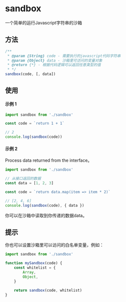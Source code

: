 # sandbox

一个简单的运行Javascript字符串的沙箱

## 方法

```javascript
/**
 * @param {String} code - 需要执行的javascript代码字符串
 * @param {Object} data - 沙箱里可访问的变量对象
 * @return {*} - 根据代码逻辑可以返回任意类型的值
 * */
sandbox(code, [, data])
```

## 使用

#### 示例 1

```javascript
import sandbox from './sandbox'

const code = `return 1 + 1`

// 2
console.log(sandbox(code))
```

#### 示例 2

Process data returned from the interface。

```javascript
import sandbox from './sandbox'

// 从接口返回的数据
const data = [1, 2, 3]

const code = `return data.map(item => item * 2)`

// [2, 4, 6]
console.log(sandbox(code), { data })
```

你可以在沙箱中读取到你传递的数据data。

## 提示
你也可以设置沙箱里可以访问的白名单变量，例如：

```javascript
import sandbox from './sandbox'

function mySandbox(code) {
    const whitelist = {
        Array,
        Object,
    }
    
    return sandbox(code, whitelist)
}
```

